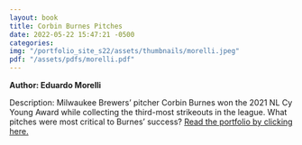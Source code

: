 ```yaml
---
layout: book
title: Corbin Burnes Pitches
date: 2022-05-22 15:47:21 -0500
categories:
img: "/portfolio_site_s22/assets/thumbnails/morelli.jpeg"
pdf: "/assets/pdfs/morelli.pdf"
---
```


<b>Author: Eduardo Morelli</b>

Description: Milwaukee Brewers’ pitcher Corbin Burnes won the 2021 NL Cy Young
Award while collecting the third-most strikeouts in the league. What pitches
were most critical to Burnes’ success?
<a href="{{ page.pdf | relative_url }}">Read the portfolio by clicking here.</a>

[jekyll-docs]: https://jekyllrb.com/docs/home
[jekyll-gh]:   https://github.com/jekyll/jekyll
[jekyll-talk]: https://talk.jekyllrb.com/
